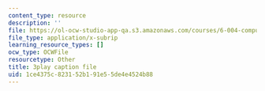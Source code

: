 ```yaml
---
content_type: resource
description: ''
file: https://ol-ocw-studio-app-qa.s3.amazonaws.com/courses/6-004-computation-structures-spring-2017/1ce4375c823152b191e55de4e4524b88_m_G3z-C1C2g.vtt
file_type: application/x-subrip
learning_resource_types: []
ocw_type: OCWFile
resourcetype: Other
title: 3play caption file
uid: 1ce4375c-8231-52b1-91e5-5de4e4524b88
---
```

